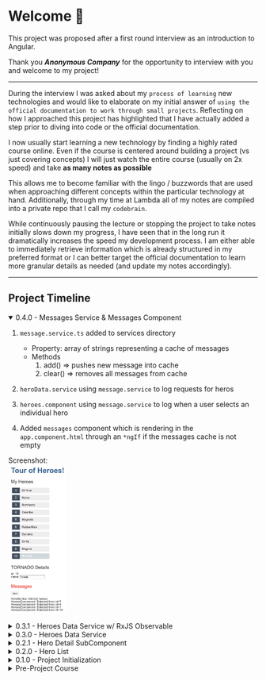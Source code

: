 # Welcome 👋

This project was proposed after a first round interview as an introduction to Angular.

Thank you _**Anonymous Company**_ for the opportunity to interview with you and welcome to my project!

---

During the interview I was asked about my `process of learning` new technologies and would like to elaborate on my initial answer of `using the official documentation to work through small projects`. Reflecting on how I approached this project has highlighted that I have actually added a step prior to diving into code or the official documentation.

I now usually start learning a new technology by finding a highly rated course online. Even if the course is centered around building a project (vs just covering concepts) I will just watch the entire course (usually on 2x speed) and take **as many notes as possible**

This allows me to become familiar with the lingo / buzzwords that are used when approaching different concepts within the particular technology at hand. Additionally, through my time at Lambda all of my notes are compiled into a private repo that I call my `codebrain`.

While continuously pausing the lecture or stopping the project to take notes initially slows down my progress, I have seen that in the long run it dramatically increases the speed my development process. I am either able to immediately retrieve information which is already structured in my preferred format or I can better target the official documentation to learn more granular details as needed (and update my notes accordingly).

---

## Project Timeline

<details open>
<summary>0.4.0 - Messages Service & Messages Component</summary>

1. `message.service.ts` added to services directory
    - Property: array of strings representing a cache of messages
    - Methods
        1. add() => pushes new message into cache
        2. clear() => removes all messages from cache

2. `heroData.service` using `message.service` to log requests for heros
3. `heroes.component` using `message.service` to log when a user selects an individual hero
4. Added `messages` component which is rendering in the `app.component.html` through an `*ngIf` if the messages cache is not empty

Screenshot:  
    <img src="ReadMe_IMGs/0.4.0_MessageService.png" height='300px'>

</details>

<details>
<summary>0.3.1 - Heroes Data Service w/ RxJS Observable</summary>

1. `heroesData.service.ts` is now using RxJS with an `Observable` return type and simulate the asynchronous fetching of data
2. `heroes.component.ts` is subscribing to the returned `Observable` and only updating `this.heroes` when data is returned

</details>

<details>
<summary>0.3.0 - Heroes Data Service</summary>

1. Created `services` directory
    - Added `heroesData.service.ts`
        - `@Injectable()` created the service and defined its injector as the root injector
        - `getHeros()` is returning a mocked array of Hero interface types
    - `heroes.component.ts` is requesting an injection of the `herosData` service and using the service in the `ngInit()` lifecycle method

</details>

<details>
<summary>0.2.1 - Hero Detail SubComponent</summary>

1. `hero-detail` component is now responsible for all logic relating to a selected hero
    - `heroes.component.html` is using `one-way property binding` to pass a a selectedHero to the `hero-detail` component
    - `hero-detail` is recieving the `one-way property binding` through an `@input()` which expects the passed data to be of the Hero interface type
2. `heros` is only responsible for displaying list of heros

- New (truncated and rearranged) `src` directory

```
    ├── src
    │   ├── app
    │   │   ├── app.component.html
    │   │   ├── app.component.less
    │   │   ├── app.component.spec.ts
    │   │   ├── app.component.ts
    │   │   ├── app.module.ts
    │   │   └── heroes
    │   │       ├── hero-detail
    │   │       │   ├── hero-detail.component.html
    │   │       │   ├── hero-detail.component.less
    │   │       │   ├── hero-detail.component.spec.ts
    │   │       │   └── hero-detail.component.ts
    │   │       ├── heroes.component.html
    │   │       ├── heroes.component.less
    │   │       ├── heroes.component.spec.ts
    │   │       └── heroes.component.ts
    │   ├── __mocks__
    │   │   └── heroes.mock.ts
    │   ├── interface
    │   │   └── hero.interface.ts
    │   ├── styles
    │   │   ├── cssReset.css
    │   │   ├── global.less
    │   │   └── variables.less
    │   ├── styles.less
```

</details>

<details>
<summary>0.2.0 - Hero List</summary>

1. Created separate `styles` directory
    - Moved `CSS Reset` & `Global Styles`
    - Added LESS Variables
        - Font Sizing
        - Font Colors
        - Background Colors
2. Mocking array of 10 heros based on imported Hero type interface
3. `heroes.component.html`
    - Rendering unordered list of 10 heroes
    - List styling accommodates up to `id: 10000`
    - on selection of a single hero `*ngIf` displays selected hero content and exposes the ability to upate the selected hero

Screenshot:  
    <img src="ReadMe_IMGs/0.2.0_HeroList.png" height='300px'>
</details>

<details>
<summary>0.1.0 - Project Initialization</summary>

**StartTime:** Early Afternoon - Saturday 10/17

1. Angular CLI Installed w/ `@latest`
    - Angular CLI: 10.1.7
    - Node: 12.14.1
2. App Created
    - No Initial Routing
    - LESS Styling
3. CSS Reset w/ Meyers Reset v2.0

</details>

<details>
<summary>Pre-Project Course</summary>

**Course Name:** [Angular - The Complete Guide (2020 Edition)](https://www.udemy.com/course/the-complete-guide-to-angular-2/)  
**Course Author:** [Maximilian Schwarzmüller](https://www.udemy.com/course/the-complete-guide-to-angular-2/#instructor-1)

**StartTime:** After Internship - Friday 10/16  
**EndTime:** Early Afternoon - Saturday 10/17
</details>
